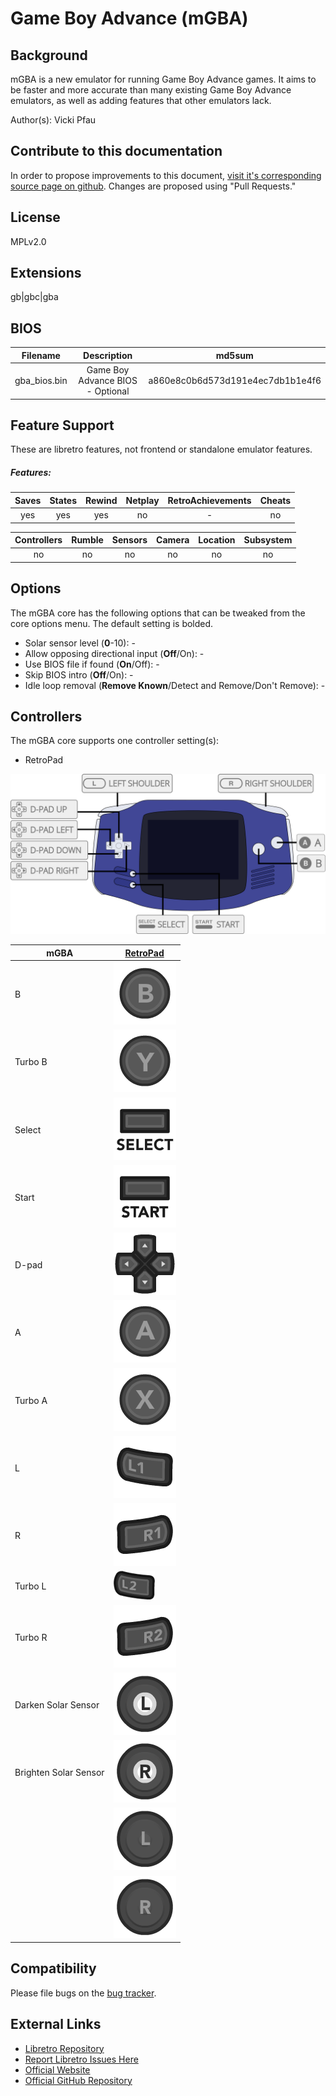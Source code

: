 # Game Boy Advance (mGBA)

## Background

mGBA is a new emulator for running Game Boy Advance games. It aims to be faster and more accurate than many existing Game Boy Advance emulators, as well as adding features that other emulators lack.

Author(s): Vicki Pfau

## Contribute to this documentation

In order to propose improvements to this document, [visit it's corresponding source page on github](https://github.com/libretro/docs/tree/master/docs/library/mgba.md). Changes are proposed using "Pull Requests."

## License

MPLv2.0

## Extensions

gb|gbc|gba

## BIOS

|   Filename    |    Description       |              md5sum              |
|:-------------:|:--------------------:|:--------------------------------:|
|gba_bios.bin   |Game Boy Advance BIOS - Optional | a860e8c0b6d573d191e4ec7db1b1e4f6 |

## Feature Support

These are libretro features, not frontend or standalone emulator features.

##### Features:

| Saves | States      | Rewind | Netplay | RetroAchievements | Cheats |
|:-----:|:-----------:|:------:|:-------:|:-----------------:|:------:|
|  yes  |   yes       | yes    |  no     |        -          |   no   |

| Controllers     | Rumble | Sensors | Camera | Location | Subsystem     |
|:---------------:|:------:|:-------:|:------:|:--------:|:-------------:|
|       no        |  no    |   no    |  no    |   no     |      no       |

## Options

The mGBA core has the following options that can be tweaked from the core options menu. The default setting is bolded.

- Solar sensor level (**0**-10): -               
- Allow opposing directional input (**Off**/On): -
- Use BIOS file if found (**On**/Off): -
- Skip BIOS intro (**Off**/On): - 
- Idle loop removal (**Remove Known**/Detect and Remove/Don't Remove): - 

## Controllers

The mGBA core supports one controller setting(s):

* RetroPad

![mgba_retropad](images/Controllers/mgba_retropad.png)

| mGBA                  | [RetroPad](RetroPad)                                           |
|-----------------------|----------------------------------------------------------------|
| B                     | ![RetroPad_B](images/RetroPad/Retro_B_Round.png)               |
| Turbo B               | ![RetroPad_Y](images/RetroPad/Retro_Y_Round.png)               |
| Select                | ![RetroPad_Select](images/RetroPad/Retro_Select.png)           |
| Start                 | ![RetroPad_Start](images/RetroPad/Retro_Start.png)             |
| D-pad                 | ![RetroPad_Dpad](images/RetroPad/Retro_Dpad.png)               |    
| A                     | ![RetroPad_A](images/RetroPad/Retro_A_Round.png)               |
| Turbo A               | ![RetroPad_X](images/RetroPad/Retro_X_Round.png)               |
| L                     | ![RetroPad_L1](images/RetroPad/Retro_L1.png)                   |
| R                     | ![RetroPad_R1](images/RetroPad/Retro_R1.png)                   |
| Turbo L               | ![RetroPad_L2](images/RetroPad/Retro_L2_Temp.png)              |
| Turbo R               | ![RetroPad_R2](images/RetroPad/Retro_R2.png)                   |
| Darken Solar Sensor   | ![RetroPad_L3](images/RetroPad/Retro_L3.png)                   |
| Brighten Solar Sensor | ![RetroPad_R3](images/RetroPad/Retro_R3.png)                   |
|                       | ![RetroPad_Left_Stick](images/RetroPad/Retro_Left_Stick.png)   |
|                       | ![RetroPad_Right_Stick](images/RetroPad/Retro_Right_Stick.png) |

## Compatibility

Please file bugs on the [bug tracker](https://endrift.com/mgba/bugs/).

## External Links

* [Libretro Repository](https://github.com/libretro/mgba)
* [Report Libretro Issues Here](https://github.com/libretro/libretro-meta/issues)
* [Official Website](http://mgba.io/)
* [Official GitHub Repository](https://github.com/mgba-emu/mgba)
